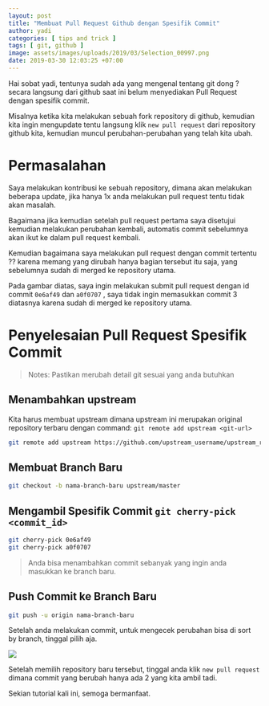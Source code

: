 ```yaml
---
layout: post
title: "Membuat Pull Request Github dengan Spesifik Commit"
author: yadi
categories: [ tips and trick ]
tags: [ git, github ]
image: assets/images/uploads/2019/03/Selection_00997.png
date: 2019-03-30 12:03:25 +07:00
---
```


Hai sobat yadi, tentunya sudah ada yang mengenal tentang git dong ? secara langsung dari github saat ini belum menyediakan Pull Request dengan spesifik commit.

Misalnya ketika kita melakukan sebuah fork repository di github, kemudian kita ingin mengupdate tentu langsung klik `new pull request` dari repository github kita, kemudian muncul perubahan-perubahan yang telah kita ubah.

# Permasalahan
Saya melakukan kontribusi ke sebuah repository, dimana akan melakukan beberapa update, jika hanya 1x anda melakukan pull request tentu tidak akan masalah.

Bagaimana jika kemudian setelah pull request pertama saya disetujui kemudian melakukan perubahan kembali, automatis commit sebelumnya akan ikut ke dalam pull request kembali.

Kemudian bagaimana saya melakukan pull request dengan commit tertentu ?? karena memang yang dirubah hanya bagian tersebut itu saja, yang sebelumnya sudah di merged ke repository utama.

Pada gambar diatas, saya ingin melakukan submit pull request dengan id commit `0e6af49` dan `a0f0707` , saya tidak ingin memasukkan commit 3 diatasnya karena sudah di merged ke repository utama.

# Penyelesaian Pull Request Spesifik Commit

> Notes: Pastikan merubah detail git sesuai yang anda butuhkan

## Menambahkan upstream

Kita harus membuat upstream dimana upstream ini merupakan original repository terbaru dengan command: `git remote add upstream <git-url>`

```bash
git remote add upstream https://github.com/upstream_username/upstream_repo_name.git
```

## Membuat Branch Baru
```bash
git checkout -b nama-branch-baru upstream/master
```

## Mengambil Spesifik Commit `git cherry-pick <commit_id>`
```bash
git cherry-pick 0e6af49
git cherry-pick a0f0707
```

> Anda bisa menambahkan commit sebanyak yang ingin anda masukkan ke branch baru.

## Push Commit ke Branch Baru
```bash
git push -u origin nama-branch-baru
```

Setelah anda melakukan commit, untuk mengecek perubahan bisa di sort by branch, tinggal pilih aja.

![](/assets/images/uploads/2019/03/Selection_00998.png)

Setelah memilih repository baru tersebut, tinggal anda klik `new pull request` dimana commit yang berubah hanya ada 2 yang kita ambil tadi.

Sekian tutorial kali ini, semoga bermanfaat.